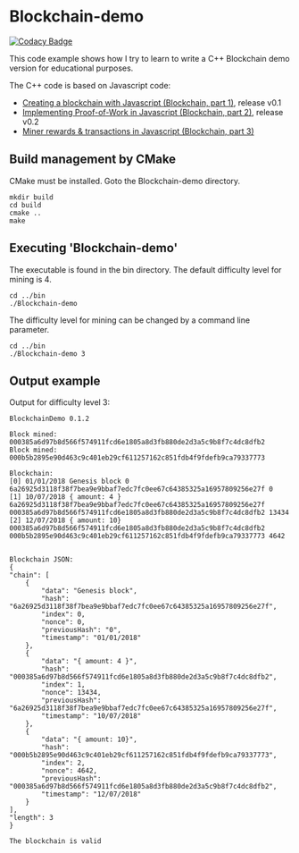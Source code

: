 # Blockchain-demo

[![Codacy Badge](https://api.codacy.com/project/badge/Grade/3f8150da8d7a40d69e7797a7547a4c51)](https://www.codacy.com/app/josokw/Blockchain-demo?utm_source=github.com&amp;utm_medium=referral&amp;utm_content=josokw/Blockchain-demo&amp;utm_campaign=Badge_Grade)

This code example shows how I try to learn to write a C++ Blockchain demo version for educational purposes.

The C++ code is based on Javascript code:

+ [Creating a blockchain with Javascript (Blockchain, part 1)](https://www.youtube.com/watch?v=zVqczFZr124), release v0.1
+ [Implementing Proof-of-Work in Javascript (Blockchain, part 2)](https://www.youtube.com/watch?v=HneatE69814), release v0.2
+ [Miner rewards & transactions in Javascript (Blockchain, part 3)](https://www.youtube.com/watch?v=fRV6cGXVQ4I)

## Build management by CMake

CMake must be installed. Goto the Blockchain-demo directory.

    mkdir build
    cd build
    cmake ..
    make

## Executing 'Blockchain-demo'

The executable is found in the bin directory. The default difficulty level for mining is 4.

    cd ../bin
    ./Blockchain-demo

The difficulty level for mining can be changed by a command line parameter.

    cd ../bin
    ./Blockchain-demo 3

## Output example

Output for difficulty level 3:

    BlockchainDemo 0.1.2

    Block mined: 000385a6d97b8d566f574911fcd6e1805a8d3fb880de2d3a5c9b8f7c4dc8dfb2
    Block mined: 000b5b2895e90d463c9c401eb29cf611257162c851fdb4f9fdefb9ca79337773

    Blockchain:
    [0] 01/01/2018 Genesis block 0 6a26925d3118f38f7bea9e9bbaf7edc7fc0ee67c64385325a16957809256e27f 0
    [1] 10/07/2018 { amount: 4 } 6a26925d3118f38f7bea9e9bbaf7edc7fc0ee67c64385325a16957809256e27f 000385a6d97b8d566f574911fcd6e1805a8d3fb880de2d3a5c9b8f7c4dc8dfb2 13434
    [2] 12/07/2018 { amount: 10} 000385a6d97b8d566f574911fcd6e1805a8d3fb880de2d3a5c9b8f7c4dc8dfb2 000b5b2895e90d463c9c401eb29cf611257162c851fdb4f9fdefb9ca79337773 4642


    Blockchain JSON:
    {
    "chain": [
        {
            "data": "Genesis block",
            "hash": "6a26925d3118f38f7bea9e9bbaf7edc7fc0ee67c64385325a16957809256e27f",
            "index": 0,
            "nonce": 0,
            "previousHash": "0",
            "timestamp": "01/01/2018"
        },
        {
            "data": "{ amount: 4 }",
            "hash": "000385a6d97b8d566f574911fcd6e1805a8d3fb880de2d3a5c9b8f7c4dc8dfb2",
            "index": 1,
            "nonce": 13434,
            "previousHash": "6a26925d3118f38f7bea9e9bbaf7edc7fc0ee67c64385325a16957809256e27f",
            "timestamp": "10/07/2018"
        },
        {
            "data": "{ amount: 10}",
            "hash": "000b5b2895e90d463c9c401eb29cf611257162c851fdb4f9fdefb9ca79337773",
            "index": 2,
            "nonce": 4642,
            "previousHash": "000385a6d97b8d566f574911fcd6e1805a8d3fb880de2d3a5c9b8f7c4dc8dfb2",
            "timestamp": "12/07/2018"
        }
    ],
    "length": 3
    }

    The blockchain is valid
